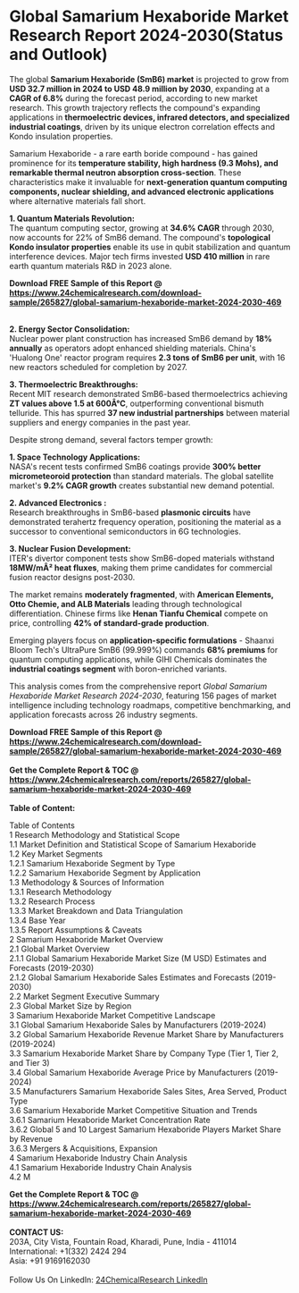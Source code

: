 <h1>Global Samarium Hexaboride Market Research Report 2024-2030(Status and Outlook)</h1><p>The global <strong>Samarium Hexaboride (SmB6) market</strong> is projected to grow from <strong>USD 32.7 million in 2024 to USD 48.9 million by 2030</strong>, expanding at a <strong>CAGR of 6.8%</strong> during the forecast period, according to new market research. This growth trajectory reflects the compound's expanding applications in <strong>thermoelectric devices, infrared detectors, and specialized industrial coatings</strong>, driven by its unique electron correlation effects and Kondo insulation properties.</p><p>Samarium Hexaboride - a rare earth boride compound - has gained prominence for its <strong>temperature stability, high hardness (9.3 Mohs), and remarkable thermal neutron absorption cross-section</strong>. These characteristics make it invaluable for <strong>next-generation quantum computing components, nuclear shielding, and advanced electronic applications</strong> where alternative materials fall short.</p><p><strong>1. Quantum Materials Revolution:</strong><br>
The quantum computing sector, growing at <strong>34.6% CAGR</strong> through 2030, now accounts for 22% of SmB6 demand. The compound's <strong>topological Kondo insulator properties</strong> enable its use in qubit stabilization and quantum interference devices. Major tech firms invested <strong>USD 410 million</strong> in rare earth quantum materials R&amp;D in 2023 alone.</p><div><b>Download FREE Sample of this Report @ 
            <a href="https://www.24chemicalresearch.com/download-sample/265827/global-samarium-hexaboride-market-2024-2030-469">
            https://www.24chemicalresearch.com/download-sample/265827/global-samarium-hexaboride-market-2024-2030-469</a></b></div><br><p><strong>2. Energy Sector Consolidation:</strong><br>
Nuclear power plant construction has increased SmB6 demand by <strong>18% annually</strong> as operators adopt enhanced shielding materials. China's 'Hualong One' reactor program requires <strong>2.3 tons of SmB6 per unit</strong>, with 16 new reactors scheduled for completion by 2027.</p><p><strong>3. Thermoelectric Breakthroughs:</strong><br>
Recent MIT research demonstrated SmB6-based thermoelectrics achieving <strong>ZT values above 1.5 at 600Â°C</strong>, outperforming conventional bismuth telluride. This has spurred <strong>37 new industrial partnerships</strong> between material suppliers and energy companies in the past year.</p><p>Despite strong demand, several factors temper growth:</p><p><strong>1. Space Technology Applications:</strong><br>
NASA's recent tests confirmed SmB6 coatings provide <strong>300% better micrometeoroid protection</strong> than standard materials. The global satellite market's <strong>9.2% CAGR growth</strong> creates substantial new demand potential.</p><p><strong>2. Advanced Electronics :</strong><br>
Research breakthroughs in SmB6-based <strong>plasmonic circuits</strong> have demonstrated terahertz frequency operation, positioning the material as a successor to conventional semiconductors in 6G technologies.</p><p><strong>3. Nuclear Fusion Development:</strong><br>
ITER's divertor component tests show SmB6-doped materials withstand <strong>18MW/mÂ² heat fluxes</strong>, making them prime candidates for commercial fusion reactor designs post-2030.</p><p>The market remains <strong>moderately fragmented</strong>, with <strong>American Elements, Otto Chemie, and ALB Materials</strong> leading through technological differentiation. Chinese firms like <strong>Henan Tianfu Chemical</strong> compete on price, controlling <strong>42% of standard-grade production</strong>.</p><p>Emerging players focus on <strong>application-specific formulations</strong> - Shaanxi Bloom Tech's UltraPure SmB6 (99.999%) commands <strong>68% premiums</strong> for quantum computing applications, while GIHI Chemicals dominates the <strong>industrial coatings segment</strong> with boron-enriched variants.</p><p>This analysis comes from the comprehensive report <em>Global Samarium Hexaboride Market Research 2024-2030</em>, featuring 156 pages of market intelligence including technology roadmaps, competitive benchmarking, and application forecasts across 26 industry segments.</p><div><b>Download FREE Sample of this Report @ 
            <a href="https://www.24chemicalresearch.com/download-sample/265827/global-samarium-hexaboride-market-2024-2030-469">
            https://www.24chemicalresearch.com/download-sample/265827/global-samarium-hexaboride-market-2024-2030-469</a></b></div><br><div><b>Get the Complete Report & TOC @ 
            <a href="https://www.24chemicalresearch.com/reports/265827/global-samarium-hexaboride-market-2024-2030-469">
            https://www.24chemicalresearch.com/reports/265827/global-samarium-hexaboride-market-2024-2030-469</a></b></div><br>
            <b>Table of Content:</b><p>Table of Contents<br />
1 Research Methodology and Statistical Scope<br />
1.1 Market Definition and Statistical Scope of Samarium Hexaboride<br />
1.2 Key Market Segments<br />
1.2.1 Samarium Hexaboride Segment by Type<br />
1.2.2 Samarium Hexaboride Segment by Application<br />
1.3 Methodology & Sources of Information<br />
1.3.1 Research Methodology<br />
1.3.2 Research Process<br />
1.3.3 Market Breakdown and Data Triangulation<br />
1.3.4 Base Year<br />
1.3.5 Report Assumptions & Caveats<br />
2 Samarium Hexaboride Market Overview<br />
2.1 Global Market Overview<br />
2.1.1 Global Samarium Hexaboride Market Size (M USD) Estimates and Forecasts (2019-2030)<br />
2.1.2 Global Samarium Hexaboride Sales Estimates and Forecasts (2019-2030)<br />
2.2 Market Segment Executive Summary<br />
2.3 Global Market Size by Region<br />
3 Samarium Hexaboride Market Competitive Landscape<br />
3.1 Global Samarium Hexaboride Sales by Manufacturers (2019-2024)<br />
3.2 Global Samarium Hexaboride Revenue Market Share by Manufacturers (2019-2024)<br />
3.3 Samarium Hexaboride Market Share by Company Type (Tier 1, Tier 2, and Tier 3)<br />
3.4 Global Samarium Hexaboride Average Price by Manufacturers (2019-2024)<br />
3.5 Manufacturers Samarium Hexaboride Sales Sites, Area Served, Product Type<br />
3.6 Samarium Hexaboride Market Competitive Situation and Trends<br />
3.6.1 Samarium Hexaboride Market Concentration Rate<br />
3.6.2 Global 5 and 10 Largest Samarium Hexaboride Players Market Share by Revenue<br />
3.6.3 Mergers & Acquisitions, Expansion<br />
4 Samarium Hexaboride Industry Chain Analysis<br />
4.1 Samarium Hexaboride Industry Chain Analysis<br />
4.2 M</p><div><b>Get the Complete Report & TOC @ 
            <a href="https://www.24chemicalresearch.com/reports/265827/global-samarium-hexaboride-market-2024-2030-469">
            https://www.24chemicalresearch.com/reports/265827/global-samarium-hexaboride-market-2024-2030-469</a></b></div><br><b>CONTACT US:</b><br>
            203A, City Vista, Fountain Road, Kharadi, Pune, India - 411014<br>
            International: +1(332) 2424 294<br>
            Asia: +91 9169162030 <br><br>
            Follow Us On LinkedIn: <a href="https://www.linkedin.com/company/24chemicalresearch/">24ChemicalResearch LinkedIn</a>